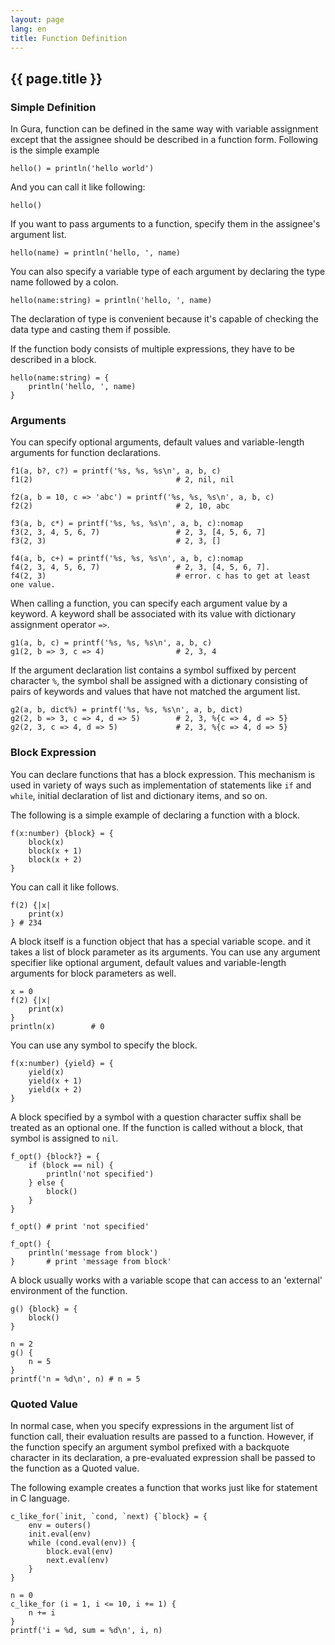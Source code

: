 ```yaml
---
layout: page
lang: en
title: Function Definition
---
```


{{ page.title }}
----------------

### Simple Definition

In Gura, function can be defined in the same way with variable assignment
except that the assignee should be described in a function form.
Following is the simple example

    hello() = println('hello world')

And you can call it like following:

    hello()

If you want to pass arguments to a function,
specify them in the assignee's argument list.

    hello(name) = println('hello, ', name)

You can also specify a variable type of each argument by declaring the type name followed by a colon.

    hello(name:string) = println('hello, ', name)

The declaration of type is convenient
because it's capable of checking the data type and casting them if possible.

If the function body consists of multiple expressions,
they have to be described in a block.

    hello(name:string) = {
        println('hello, ', name)
    }

### Arguments

You can specify optional arguments, default values and variable-length arguments
for function declarations.


    f1(a, b?, c?) = printf('%s, %s, %s\n', a, b, c)
    f1(2)                                # 2, nil, nil
    
    f2(a, b = 10, c => 'abc') = printf('%s, %s, %s\n', a, b, c)
    f2(2)                                # 2, 10, abc
    
    f3(a, b, c*) = printf('%s, %s, %s\n', a, b, c):nomap
    f3(2, 3, 4, 5, 6, 7)                 # 2, 3, [4, 5, 6, 7]
    f3(2, 3)                             # 2, 3, []
    
    f4(a, b, c+) = printf('%s, %s, %s\n', a, b, c):nomap
    f4(2, 3, 4, 5, 6, 7)                 # 2, 3, [4, 5, 6, 7].
    f4(2, 3)                             # error. c has to get at least one value.


When calling a function, you can specify each argument value by a keyword.
A keyword shall be associated with its value with dictionary assignment operator
`=>`.

    g1(a, b, c) = printf('%s, %s, %s\n', a, b, c)
    g1(2, b => 3, c => 4)                # 2, 3, 4


If the argument declaration list contains a symbol suffixed by percent character `%`,
the symbol shall be assigned with a dictionary consisting of pairs of
keywords and values that have not matched the argument list.

    g2(a, b, dict%) = printf('%s, %s, %s\n', a, b, dict)
    g2(2, b => 3, c => 4, d => 5)        # 2, 3, %{c => 4, d => 5}
    g2(2, 3, c => 4, d => 5)             # 2, 3, %{c => 4, d => 5}


### Block Expression

You can declare functions that has a block expression.
This mechanism is used in variety of ways such as implementation of statements like `if` and `while`,
initial declaration of list and dictionary items, and so on.

The following is a simple example of declaring a function with a block.

    f(x:number) {block} = {
        block(x)
        block(x + 1)
        block(x + 2)
    }

You can call it like follows.

    f(2) {|x|
        print(x)
    } # 234

A block itself is a function object that has a special variable scope.
and it takes a list of block parameter as its arguments.
You can use any argument specifier like optional argument, default values
and variable-length arguments for block parameters as well.

    x = 0
    f(2) {|x|
        print(x)
    }
    println(x)        # 0

You can use any symbol to specify the block.

    f(x:number) {yield} = {
        yield(x)
        yield(x + 1)
        yield(x + 2)
    }

A block specified by a symbol with a question character suffix shall be
treated as an optional one. If the function is called without a block,
that symbol is assigned to `nil`.

    f_opt() {block?} = {
        if (block == nil) {
            println('not specified')
        } else {
            block()
        }
    }
    
    f_opt() # print 'not specified'
    
    f_opt() {
        println('message from block')
    }       # print 'message from block'

A block usually works with a variable scope that can access to an 'external' environment
of the function.

    g() {block} = {
        block()
    }
    
    n = 2
    g() {
        n = 5
    }
    printf('n = %d\n', n) # n = 5


### Quoted Value

In normal case, when you specify expressions in the argument list of function call,
their evaluation results are passed to a function.
However, if the function specify an argument symbol prefixed with a backquote character
in its declaration, a pre-evaluated expression shall be passed to the function as a
Quoted value.

The following example creates a function that works just like for statement
in C language.

    c_like_for(`init, `cond, `next) {`block} = {
        env = outers()
        init.eval(env)
        while (cond.eval(env)) {
            block.eval(env)
            next.eval(env)
        }
    }
    
    n = 0
    c_like_for (i = 1, i <= 10, i += 1) {
        n += i
    }
    printf('i = %d, sum = %d\n', i, n)
